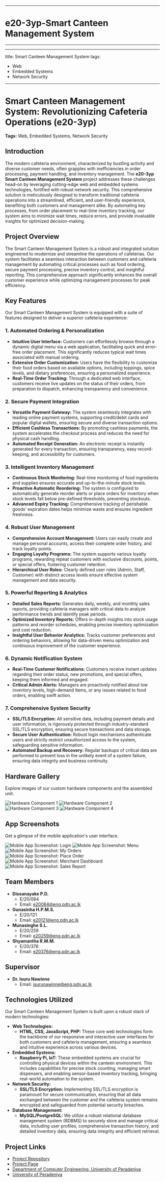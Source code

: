 ___

# e20-3yp-Smart Canteen Management System
___
---
title: Smart Canteen Management System
tags:
  - Web
  - Embedded Systems
  - Network Security
---

# Smart Canteen Management System: Revolutionizing Cafeteria Operations (e20-3yp)

**Tags:** Web, Embedded Systems, Network Security

## Introduction

The modern cafeteria environment, characterized by bustling activity and diverse customer needs, often grapples with inefficiencies in order processing, payment handling, and inventory management. The **e20-3yp Smart Canteen Management System** project addresses these challenges head-on by leveraging cutting-edge web and embedded systems technologies, fortified with robust network security. This comprehensive solution is meticulously designed to transform traditional cafeteria operations into a streamlined, efficient, and user-friendly experience, benefiting both customers and management alike. By automating key processes, from order placement to real-time inventory tracking, our system aims to minimize wait times, reduce errors, and provide invaluable insights for optimized decision-making.

## Project Overview

The Smart Canteen Management System is a robust and integrated solution engineered to modernize and streamline the operations of cafeterias. Our system facilitates a seamless interaction between customers and cafeteria management by automating critical processes such as food ordering, secure payment processing, precise inventory control, and insightful reporting. This comprehensive approach significantly enhances the overall customer experience while optimizing management processes for peak efficiency.

## Key Features

Our Smart Canteen Management System is equipped with a suite of features designed to deliver a superior cafeteria experience:

### 1. Automated Ordering & Personalization
* **Intuitive User Interface:** Customers can effortlessly browse through a dynamic digital menu via a web application, facilitating quick and error-free order placement. This significantly reduces typical wait times associated with manual ordering.
* **Extensive Order Customization:** Users have the flexibility to customize their food orders based on available options, including toppings, spice levels, and dietary preferences, ensuring a personalized experience.
* **Real-Time Order Tracking:** Through a dedicated web interface, customers receive live updates on the status of their orders, from preparation to dispatch, enhancing transparency and convenience.

### 2. Secure Payment Integration
* **Versatile Payment Gateway:** The system seamlessly integrates with leading online payment systems, supporting credit/debit cards and popular digital wallets, ensuring secure and diverse transaction options.
* **Efficient Cashless Transactions:** By promoting cashless payments, the system accelerates the checkout process and reduces the need for physical cash handling.
* **Automated Receipt Generation:** An electronic receipt is instantly generated for every transaction, ensuring transparency, easy record-keeping, and accessibility for customers.

### 3. Intelligent Inventory Management
* **Continuous Stock Monitoring:** Real-time monitoring of food ingredients and supplies ensures accurate and up-to-the-minute stock levels.
* **Proactive Automatic Reordering:** The system is configured to automatically generate reorder alerts or place orders for inventory when stock levels fall below pre-defined thresholds, preventing stockouts.
* **Advanced Expiry Tracking:** Comprehensive tracking of perishable goods' expiration dates helps minimize waste and ensures ingredient freshness.

### 4. Robust User Management
* **Comprehensive Account Management:** Users can easily create and manage personal accounts, access their complete order history, and track loyalty points.
* **Engaging Loyalty Programs:** The system supports various loyalty programs, rewarding repeat customers with exclusive discounts, points, or special offers, fostering customer retention.
* **Hierarchical User Roles:** Clearly defined user roles (Admin, Staff, Customer) with distinct access levels ensure effective system management and data security.

### 5. Powerful Reporting & Analytics
* **Detailed Sales Reports:** Generates daily, weekly, and monthly sales reports, providing cafeteria managers with critical data to analyze performance trends and identify peak periods.
* **Optimized Inventory Reports:** Offers in-depth insights into stock usage patterns and reorder schedules, enabling precise inventory optimization and cost reduction.
* **Insightful User Behavior Analytics:** Tracks customer preferences and ordering behaviors, allowing for data-driven menu optimization and continuous improvement of the customer experience.

### 6. Dynamic Notification System
* **Real-Time Customer Notifications:** Customers receive instant updates regarding their order status, new promotions, and special offers, keeping them informed and engaged.
* **Critical Admin Alerts:** Managers are proactively notified about low inventory levels, high-demand items, or any issues related to food orders, enabling swift action.

### 7. Comprehensive System Security
* **SSL/TLS Encryption:** All sensitive data, including payment details and user information, is rigorously protected through industry-standard SSL/TLS encryption, ensuring secure transactions and data storage.
* **Secure User Authentication:** Robust login mechanisms authenticate users and strictly restrict unauthorized access to the system, safeguarding sensitive information.
* **Automated Backup and Recovery:** Regular backups of critical data are performed to prevent loss in the unlikely event of a system failure, ensuring data integrity and business continuity.

## Hardware Gallery

Explore images of our custom hardware components and the assembled unit.

![Hardware Component 1](https://raw.githubusercontent.com/cepdnaclk/e20-3yp-Smart-Canteen-Management-System/main/docs/images/hardware-image-1.jpg)
![Hardware Component 2](https://raw.githubusercontent.com/cepdnaclk/e20-3yp-Smart-Canteen-Management-System/main/docs/images/hardware-image-2.jpg)
![Hardware Component 3](https://raw.githubusercontent.com/cepdnaclk/e20-3yp-Smart-Canteen-Management-System/main/docs/images/hardware-image-3.jpg)
![Hardware Component 4](https://raw.githubusercontent.com/cepdnaclk/e20-3yp-Smart-Canteen-Management-System/main/docs/images/hardware-image-4.jpg)

## App Screenshots

Get a glimpse of the mobile application's user interface.

![Mobile App Screenshot: Login](https://raw.githubusercontent.com/cepdnaclk/e20-3yp-Smart-Canteen-Management-System/main/docs/images/Login.png)
![Mobile App Screenshot: Menu](https://raw.githubusercontent.com/cepdnaclk/e20-3yp-Smart-Canteen-Management-System/main/docs/images/menu.png)
![Mobile App Screenshot: My Orders](https://raw.githubusercontent.com/cepdnaclk/e20-3yp-Smart-Canteen-Management-System/main/docs/images/My%20orders.png)
![Mobile App Screenshot: Place Order](https://raw.githubusercontent.com/cepdnaclk/e20-3yp-Smart-Canteen-Management-System/main/docs/images/Place_order.png)
![Mobile App Screenshot: Merchant Dashboard](https://raw.githubusercontent.com/cepdnaclk/e20-3yp-Smart-Canteen-Management-System/main/docs/images/merchant_dashboard.png)
![Mobile App Screenshot: Sales Report](https://raw.githubusercontent.com/cepdnaclk/e20-3yp-Smart-Canteen-Management-System/main/docs/images/sales_report.png)

## Team Members

* **Dissanayake P.D.**
    * E/20/084
    * Email: e20084@eng.pdn.ac.lk
* **Gunasinha H.P.M.S.**
    * E/20/121
    * Email: e20121@eng.pdn.ac.lk
* **Munasinghe S.L.**
    * E/20/259
    * Email: e20259@eng.pdn.ac.lk
* **Shyamantha R.M.M.**
    * E/20/376
    * Email: e20376@eng.pdn.ac.lk

## Supervisor

* **Dr. Isuru Nawinne**
    * Email: isurunawinne@eng.pdn.ac.lk

## Technologies Utilized

Our Smart Canteen Management System is built upon a robust stack of modern technologies:

* **Web Technologies:**
    * **HTML, CSS, JavaScript, PHP:** These core web technologies form the backbone of our responsive and interactive user interfaces for both customers and cafeteria management, ensuring a seamless and intuitive experience across various devices.
* **Embedded Systems:**
    * **Raspberry Pi, IoT:** These embedded systems are crucial for controlling physical devices within the canteen environment. This includes capabilities for precise stock counting, managing smart dispensers, and enabling sensor-based inventory tracking, bringing real-world automation to the system.
* **Network Security:**
    * **SSL/TLS Encryption:** Implementing SSL/TLS encryption is paramount for secure communication, ensuring that all data exchanged between the customer and the cafeteria system remains encrypted and safeguarded from potential security breaches.
* **Database Management:**
    * **MySQL/PostgreSQL:** We utilize a robust relational database management system (RDBMS) to securely store and manage critical data, including user profiles, comprehensive transaction history, and detailed inventory data, ensuring data integrity and efficient retrieval.

## Project Links

* [Project Repository](https://github.com/cepdnaclk/e20-3yp-Smart-Canteen-Management-System/)
* [Project Page](https://cepdnaclk.github.io/e20-3yp-Smart-Canteen-Management-System/)
* [Department of Computer Engineering, University of Peradeniya](http://www.ce.pdn.ac.lk/)
* [University of Peradeniya](https://eng.pdn.ac.lk/)

